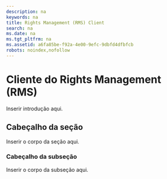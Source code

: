 ```yaml
---
description: na
keywords: na
title: Rights Management (RMS) Client
search: na
ms.date: na
ms.tgt_pltfrm: na
ms.assetid: a6fa85be-f92a-4e00-9efc-9dbfd4dfbfcb
robots: noindex,nofollow
---
```

# Cliente do Rights Management (RMS)
Inserir introdução aqui.

## Cabeçalho da seção
Inserir o corpo da seção aqui.

### Cabeçalho da subseção
Inserir o corpo da subseção aqui.

